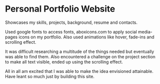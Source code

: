 # Personal Portfolio Website
Showcases my skills, projects, background, resume and contacts.

Used google fonts to access fonts, aboxicons.com to apply social media-pages icons on my portfolio. Also used animations like hover, fade-ins and scrolling effect.

It was difficult researching a multitude of the things needed but eventually was able to find them. Also encountered a challenge on the project section to make all text visible, ended up using the scrolling effect.

All in all am excited that I was able to make the idea envisioned attainable. Have leant so much just by building this site.

